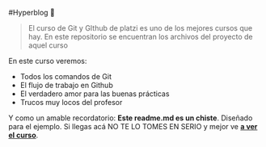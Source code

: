 #Hyperblog 💚
>El curso de Git y GIthub de platzi es uno de los mejores cursos que hay. En este repositorio se encuentran los archivos del proyecto de aquel curso 

En este curso veremos:
- Todos los comandos de Git 
- El flujo de trabajo en Github
- El verdadero amor para las buenas prácticas 
- Trucos muy locos del profesor

Y como un amable recordatorio: **Este readme.md es un chiste**.  Diseñado para el ejemplo. Si llegas acá NO TE LO TOMES EN SERIO y mejor ve [**a ver el curso**](https://platzi.com/cursos/git-github/ "a ver el curso").
